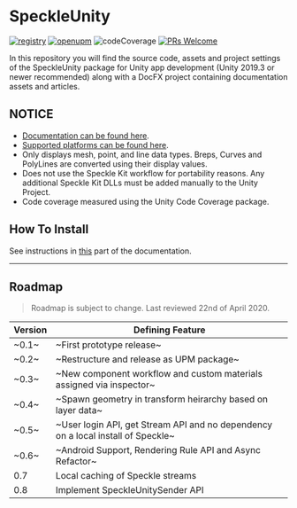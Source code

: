 # SpeckleUnity

[![registry](https://img.shields.io/badge/registry-v0.6.4--preview-orange)](https://img.shields.io/badge/registry-v0.6.4--preview-orange) [![openupm](https://img.shields.io/npm/v/com.open.speckleunity?label=openupm&registry_uri=https://package.openupm.com)](https://openupm.com/packages/com.open.speckleunity/) ![codeCoverage](https://img.shields.io/badge/coverage-53.3%-orange) [![PRs Welcome](https://img.shields.io/badge/PRs-welcome-brightgreen)](http://makeapullrequest.com)

In this repository you will find the source code, assets and project settings of the SpeckleUnity package for Unity app development (Unity 2019.3 or newer recommended) along with a DocFX project containing documentation assets and articles.

## NOTICE

* [Documentation can be found here](https://speckleworks.github.io/SpeckleUnity/).
* [Supported platforms can be found here](https://speckleworks.github.io/SpeckleUnity/articles/supportedPlatforms.html).
* Only displays mesh, point, and line data types. Breps, Curves and PolyLines are converted using their display values.
* Does not use the Speckle Kit workflow for portability reasons. Any additional Speckle Kit DLLs must be added manually to the Unity Project. 
* Code coverage measured using the Unity Code Coverage package.

## How To Install

See instructions in [this](https://speckleworks.github.io/SpeckleUnity/articles/howToInstall.html) part of the documentation.

---

## Roadmap

> Roadmap is subject to change. Last reviewed 22nd of April 2020.

| Version | Defining Feature                  						  				         |
| ------- | -------------------------------------------------------------------------------- |
| ~0.1~   | ~First prototype release~   								 			         |
| ~0.2~   | ~Restructure and release as UPM package~								         |
| ~0.3~   | ~New component workflow and custom materials assigned via inspector~			 |
| ~0.4~   | ~Spawn geometry in transform heirarchy based on layer data~		    	         |
| ~0.5~   | ~User login API, get Stream API and no dependency on a local install of Speckle~ |
| ~0.6~   | ~Android Support, Rendering Rule API and Async Refactor~                         |
| 0.7     | Local caching of Speckle streams			                                     |
| 0.8     | Implement SpeckleUnitySender API    			                                 |
